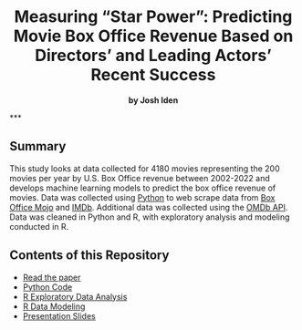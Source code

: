<h1 align="center">Measuring “Star Power”: Predicting Movie Box Office Revenue Based on Directors’ and Leading Actors’ Recent Success</h1>
<p align="center"><b>by Josh Iden</b></p> ***
 
## Summary
This study looks at data collected for 4180 movies representing the 200 movies per year by U.S. Box Office revenue between 2002-2022 and develops machine learning models to predict the box office revenue of movies. Data was collected using [Python](https://github.com/josh1den/portfolio/blob/main/CUNY-MSDS/CAPSTONE/PYTHON/movie_data.py) to web scrape data from [Box Office Mojo](https://www.boxofficemojo.com/) and [IMDb](https://www.imdb.com/). Additional data was collected using the [OMDb API](https://www.omdbapi.com/). Data was cleaned in Python and R, with exploratory analysis and modeling conducted in R. 

## Contents of this Repository

* [Read the paper](https://github.com/josh1den/portfolio/blob/main/box-office/paper.pdf)
* [Python Code](https://github.com/josh1den/portfolio/tree/main/box-office/python)
* [R Exploratory Data Analysis](https://josh1den.github.io/portfolio/box-office/R/Analysis.html)
* [R Data Modeling](https://josh1den.github.io/portfolio/box-office/R/Modeling.html)
* [Presentation Slides](https://josh1den.github.io/portfolio/box-office/R/Presentation.html#/)

